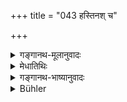+++
title = "043 हस्तिनश् च"

+++

<details><summary>गङ्गानथ-मूलानुवादः</summary>

(१२.४४ इत्यत्र व्याख्यातम्।)
</details>

<details><summary>मेधातिथिः</summary>

(१२.४४ इत्यत्र व्याख्यातम्।)
</details>

<details><summary>गङ्गानथ-भाष्यानुवादः</summary>

(१२.४४ इत्यत्र व्याख्यातम्।)
</details>

<details><summary>Bühler</summary>

043	Elephants, horses, Sudras, and despicable barbarians, lions, tigers, and boars (are) the middling states, caused by (the quality of) Darkness.
</details>
